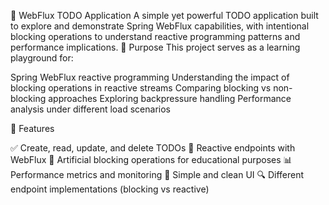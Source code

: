 📝 WebFlux TODO Application
A simple yet powerful TODO application built to explore and demonstrate Spring WebFlux capabilities, with intentional blocking operations to understand reactive programming patterns and performance implications.
🎯 Purpose
This project serves as a learning playground for:

Spring WebFlux reactive programming
Understanding the impact of blocking operations in reactive streams
Comparing blocking vs non-blocking approaches
Exploring backpressure handling
Performance analysis under different load scenarios

🚀 Features

✅ Create, read, update, and delete TODOs
🔄 Reactive endpoints with WebFlux
🐌 Artificial blocking operations for educational purposes
📊 Performance metrics and monitoring
🎨 Simple and clean UI
🔍 Different endpoint implementations (blocking vs reactive)
